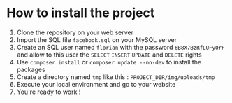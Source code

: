 # How to install the project
1. Clone the repository on your web server
2. Import the SQL file  `facebook.sql` on your MySQL server
3. Create an SQL user named `florian` with the password `6B8X7BzRfLUFyOrF` and allow to this user the `SELECT` `INSERT` `UPDATE`  and `DELETE` rights
4. Use `composer install` or `composer update --no-dev` to install the packages
5. Create a directory named `tmp` like this : `PROJECT_DIR/img/uploads/tmp`
6. Execute your local environment and go to your website
7. You're ready to work !

